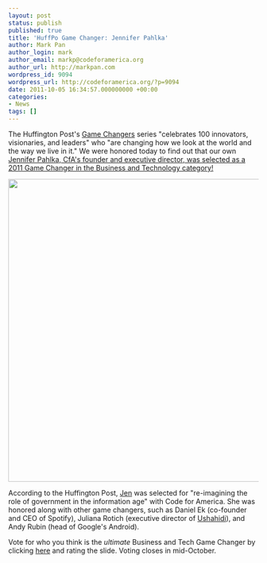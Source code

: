 ```yaml
---
layout: post
status: publish
published: true
title: 'HuffPo Game Changer: Jennifer Pahlka'
author: Mark Pan
author_login: mark
author_email: markp@codeforamerica.org
author_url: http://markpan.com
wordpress_id: 9094
wordpress_url: http://codeforamerica.org/?p=9094
date: 2011-10-05 16:34:57.000000000 +00:00
categories:
- News
tags: []
---
```

The Huffington Post's <a href="http://www.huffingtonpost.com/arianna-huffington/huffpost-2011-game-changers-_b_968985.html">Game Changers</a> series "celebrates 100 innovators, visionaries, and leaders" who "are changing how we look at the world and the way we live in it." We were honored today to find out that our own <a href="http://www.huffingtonpost.com/2011/10/04/who-is-the-ultimate-busin_n_995146.html?ref=2011-game-changers#s389340&title=_Jennifer_Pahlka">Jennifer Pahlka, CfA's founder and executive director, was selected as a 2011 Game Changer in the Business and Technology category!</a>

<a href="http://www.huffingtonpost.com/2011/10/04/who-is-the-ultimate-busin_n_995146.html?ref=2011-game-changers#s389340&title=_Jennifer_Pahlka"><img src="http://codeforamerica.org/wp-content/uploads/2011/10/jen-huff-po.png" alt="" title="Jennifer Pahlka HuffPo" width="610" class="aligncenter size-full wp-image-9124" /></a>


According to the Huffington Post, <a href="http://codeforamerica.org/author/jen/">Jen</a> was selected for "re-imagining the role of government in the information age" with Code for America. She was honored along with other game changers, such as Daniel Ek (co-founder and CEO of Spotify), Juliana Rotich (executive director of <a href="http://www.ushahidi.com/">Ushahidi</a>), and Andy Rubin (head of Google's Android).

Vote for who you think is the <em>ultimate</em> Business and Tech Game Changer by clicking <a href="http://www.huffingtonpost.com/2011/10/04/who-is-the-ultimate-busin_n_995146.html?1317772192#s389340&title=_Jennifer_Pahlka">here</a> and rating the slide. Voting closes in mid-October.

